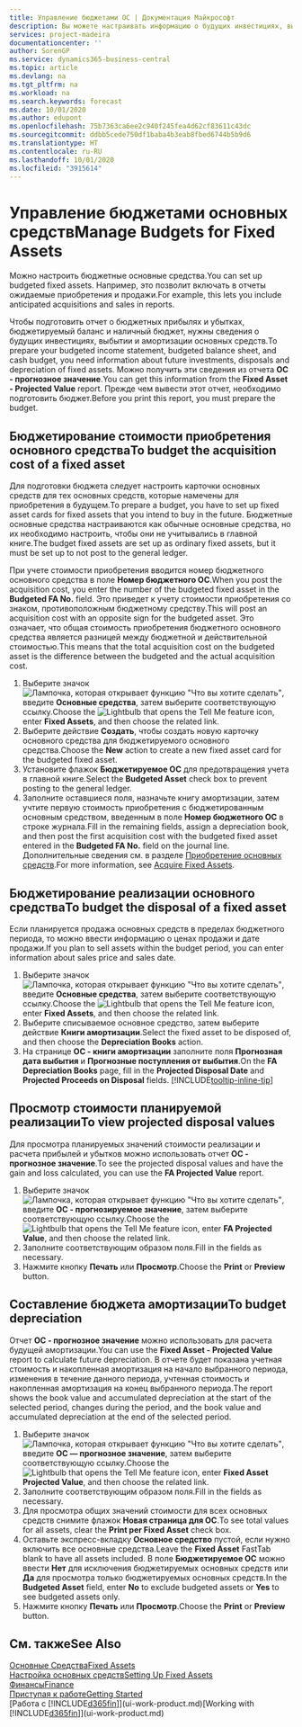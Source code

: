 ```yaml
---
title: Управление бюджетами ОС | Документация Майкрософт
description: Вы можете настраивать информацию о будущих инвестициях, выбытии и амортизации основных средств, чтобы было проще готовить бюджеты и прогнозы.
services: project-madeira
documentationcenter: ''
author: SorenGP
ms.service: dynamics365-business-central
ms.topic: article
ms.devlang: na
ms.tgt_pltfrm: na
ms.workload: na
ms.search.keywords: forecast
ms.date: 10/01/2020
ms.author: edupont
ms.openlocfilehash: 75b7363ca6ee2c940f245fea4d62cf83611c43dc
ms.sourcegitcommit: ddbb5cede750df1baba4b3eab8fbed6744b5b9d6
ms.translationtype: HT
ms.contentlocale: ru-RU
ms.lasthandoff: 10/01/2020
ms.locfileid: "3915614"
---
```

# <a name="manage-budgets-for-fixed-assets"></a><span data-ttu-id="f6cc4-103">Управление бюджетами основных средств</span><span class="sxs-lookup"><span data-stu-id="f6cc4-103">Manage Budgets for Fixed Assets</span></span>
<span data-ttu-id="f6cc4-104">Можно настроить бюджетные основные средства.</span><span class="sxs-lookup"><span data-stu-id="f6cc4-104">You can set up budgeted fixed assets.</span></span> <span data-ttu-id="f6cc4-105">Например, это позволит включать в отчеты ожидаемые приобретения и продажи.</span><span class="sxs-lookup"><span data-stu-id="f6cc4-105">For example, this lets you include anticipated acquisitions and sales in reports.</span></span>  

<span data-ttu-id="f6cc4-106">Чтобы подготовить отчет о бюджетных прибылях и убытках, бюджетируемый баланс и наличный бюджет, нужны сведения о будущих инвестициях, выбытии и амортизации основных средств.</span><span class="sxs-lookup"><span data-stu-id="f6cc4-106">To prepare your budgeted income statement, budgeted balance sheet, and cash budget, you need information about future investments, disposals and depreciation of fixed assets.</span></span> <span data-ttu-id="f6cc4-107">Можно получить эти сведения из отчета **ОС - прогнозное значение**.</span><span class="sxs-lookup"><span data-stu-id="f6cc4-107">You can get this information from the **Fixed Asset - Projected Value** report.</span></span> <span data-ttu-id="f6cc4-108">Прежде чем вывести этот отчет, необходимо подготовить бюджет.</span><span class="sxs-lookup"><span data-stu-id="f6cc4-108">Before you print this report, you must prepare the budget.</span></span>  

## <a name="to-budget-the-acquisition-cost-of-a-fixed-asset"></a><span data-ttu-id="f6cc4-109">Бюджетирование стоимости приобретения основного средства</span><span class="sxs-lookup"><span data-stu-id="f6cc4-109">To budget the acquisition cost of a fixed asset</span></span>
<span data-ttu-id="f6cc4-110">Для подготовки бюджета следует настроить карточки основных средств для тех основных средств, которые намечены для приобретения в будущем.</span><span class="sxs-lookup"><span data-stu-id="f6cc4-110">To prepare a budget, you have to set up fixed asset cards for fixed assets that you intend to buy in the future.</span></span> <span data-ttu-id="f6cc4-111">Бюджетные основные средства настраиваются как обычные основные средства, но их необходимо настроить, чтобы они не учитывались в главной книге.</span><span class="sxs-lookup"><span data-stu-id="f6cc4-111">The budget fixed assets are set up as ordinary fixed assets, but it must be set up to not post to the general ledger.</span></span>

<span data-ttu-id="f6cc4-112">При учете стоимости приобретения вводится номер бюджетного основного средства в поле **Номер бюджетного ОС**.</span><span class="sxs-lookup"><span data-stu-id="f6cc4-112">When you post the acquisition cost, you enter the number of the budgeted fixed asset in the **Budgeted FA No.** field.</span></span> <span data-ttu-id="f6cc4-113">Это приведет к учету стоимости приобретения со знаком, противоположным бюджетному средству.</span><span class="sxs-lookup"><span data-stu-id="f6cc4-113">This will post an acquisition cost with an opposite sign for the budgeted asset.</span></span> <span data-ttu-id="f6cc4-114">Это означает, что общая стоимость приобретения бюджетного основного средства является разницей между бюджетной и действительной стоимостью.</span><span class="sxs-lookup"><span data-stu-id="f6cc4-114">This means that the total acquisition cost on the budgeted asset is the difference between the budgeted and the actual acquisition cost.</span></span>

1. <span data-ttu-id="f6cc4-115">Выберите значок ![Лампочка, которая открывает функцию "Что вы хотите сделать"](media/ui-search/search_small.png "Что вы хотите сделать"), введите **Основные средства**, затем выберите соответствующую ссылку.</span><span class="sxs-lookup"><span data-stu-id="f6cc4-115">Choose the ![Lightbulb that opens the Tell Me feature](media/ui-search/search_small.png "Tell me what you want to do") icon, enter **Fixed Assets**, and then choose the related link.</span></span>
2. <span data-ttu-id="f6cc4-116">Выберите действие **Создать**, чтобы создать новую карточку основного средства для бюджетируемого основного средства.</span><span class="sxs-lookup"><span data-stu-id="f6cc4-116">Choose the **New** action to create a new fixed asset card for the budgeted fixed asset.</span></span>
3. <span data-ttu-id="f6cc4-117">Установите флажок **Бюджетируемое ОС** для предотвращения учета в главной книге.</span><span class="sxs-lookup"><span data-stu-id="f6cc4-117">Select the **Budgeted Asset** check box to prevent posting to the general ledger.</span></span>
4. <span data-ttu-id="f6cc4-118">Заполните оставшиеся поля, назначьте книгу амортизации, затем учтите первую стоимость приобретения с бюджетированным основным средством, введенным в поле **Номер бюджетного ОС** в строке журнала.</span><span class="sxs-lookup"><span data-stu-id="f6cc4-118">Fill in the remaining fields, assign a depreciation book, and then post the first acquisition cost with the budgeted fixed asset entered in the **Budgeted FA No.** field on the journal line.</span></span> <span data-ttu-id="f6cc4-119">Дополнительные сведения см. в разделе [Приобретение основных средств](fa-how-acquire.md).</span><span class="sxs-lookup"><span data-stu-id="f6cc4-119">For more information, see [Acquire Fixed Assets](fa-how-acquire.md).</span></span>

## <a name="to-budget-the-disposal-of-a-fixed-asset"></a><span data-ttu-id="f6cc4-120">Бюджетирование реализации основного средства</span><span class="sxs-lookup"><span data-stu-id="f6cc4-120">To budget the disposal of a fixed asset</span></span>
<span data-ttu-id="f6cc4-121">Если планируется продажа основных средств в пределах бюджетного периода, то можно ввести информацию о ценах продажи и дате продажи.</span><span class="sxs-lookup"><span data-stu-id="f6cc4-121">If you plan to sell assets within the budget period, you can enter information about sales price and sales date.</span></span>

1. <span data-ttu-id="f6cc4-122">Выберите значок ![Лампочка, которая открывает функцию "Что вы хотите сделать"](media/ui-search/search_small.png "Что вы хотите сделать"), введите **Основные средства**, затем выберите соответствующую ссылку.</span><span class="sxs-lookup"><span data-stu-id="f6cc4-122">Choose the ![Lightbulb that opens the Tell Me feature](media/ui-search/search_small.png "Tell me what you want to do") icon, enter **Fixed Assets**, and then choose the related link.</span></span>
2. <span data-ttu-id="f6cc4-123">Выберите списываемое основное средство, затем выберите действие **Книги амортизации**.</span><span class="sxs-lookup"><span data-stu-id="f6cc4-123">Select the fixed asset to be disposed of, and then choose the **Depreciation Books** action.</span></span>
3. <span data-ttu-id="f6cc4-124">На странице **ОС - книги амортизации** заполните поля **Прогнозная дата выбытия** и **Прогнозные поступления от выбытия**.</span><span class="sxs-lookup"><span data-stu-id="f6cc4-124">On the **FA Depreciation Books** page, fill in the **Projected Disposal Date** and **Projected Proceeds on Disposal** fields.</span></span> [!INCLUDE[tooltip-inline-tip](includes/tooltip-inline-tip_md.md)]

## <a name="to-view-projected-disposal-values"></a><span data-ttu-id="f6cc4-125">Просмотр стоимости планируемой реализации</span><span class="sxs-lookup"><span data-stu-id="f6cc4-125">To view projected disposal values</span></span>
<span data-ttu-id="f6cc4-126">Для просмотра планируемых значений стоимости реализации и расчета прибылей и убытков можно использовать отчет **ОС - прогнозное значение**.</span><span class="sxs-lookup"><span data-stu-id="f6cc4-126">To see the projected disposal values and have the gain and loss calculated, you can use the **FA Projected Value** report.</span></span>

1. <span data-ttu-id="f6cc4-127">Выберите значок ![Лампочка, которая открывает функцию "Что вы хотите сделать"](media/ui-search/search_small.png "Что вы хотите сделать"), введите **ОС - прогнозируемое значение**, затем выберите соответствующую ссылку.</span><span class="sxs-lookup"><span data-stu-id="f6cc4-127">Choose the ![Lightbulb that opens the Tell Me feature](media/ui-search/search_small.png "Tell me what you want to do") icon, enter **FA Projected Value**, and then choose the related link.</span></span>
2. <span data-ttu-id="f6cc4-128">Заполните соответствующим образом поля.</span><span class="sxs-lookup"><span data-stu-id="f6cc4-128">Fill in the fields as necessary.</span></span>
3. <span data-ttu-id="f6cc4-129">Нажмите кнопку **Печать** или **Просмотр**.</span><span class="sxs-lookup"><span data-stu-id="f6cc4-129">Choose the **Print** or **Preview** button.</span></span>

## <a name="to-budget-depreciation"></a><span data-ttu-id="f6cc4-130">Составление бюджета амортизации</span><span class="sxs-lookup"><span data-stu-id="f6cc4-130">To budget depreciation</span></span>
<span data-ttu-id="f6cc4-131">Отчет **ОС - прогнозное значение** можно использовать для расчета будущей амортизации.</span><span class="sxs-lookup"><span data-stu-id="f6cc4-131">You can use the **Fixed Asset - Projected Value** report to calculate future depreciation.</span></span> <span data-ttu-id="f6cc4-132">В отчете будет показана учетная стоимость и накопленная амортизация на начало выбранного периода, изменения в течение данного периода, учтенная стоимость и накопленная амортизация на конец выбранного периода.</span><span class="sxs-lookup"><span data-stu-id="f6cc4-132">The report shows the book value and accumulated depreciation at the start of the selected period, changes during the period, and the book value and accumulated depreciation at the end of the selected period.</span></span>

1. <span data-ttu-id="f6cc4-133">Выберите значок ![Лампочка, которая открывает функцию "Что вы хотите сделать"](media/ui-search/search_small.png "Что вы хотите сделать"), введите **ОС — прогнозное значение**, затем выберите соответствующую ссылку.</span><span class="sxs-lookup"><span data-stu-id="f6cc4-133">Choose the ![Lightbulb that opens the Tell Me feature](media/ui-search/search_small.png "Tell me what you want to do") icon, enter **Fixed Asset Projected Value**, and then choose the related link.</span></span>
2. <span data-ttu-id="f6cc4-134">Заполните соответствующим образом поля.</span><span class="sxs-lookup"><span data-stu-id="f6cc4-134">Fill in the fields as necessary.</span></span>
3. <span data-ttu-id="f6cc4-135">Для просмотра общих значений стоимости для всех основных средств снимите флажок **Новая страница для ОС**.</span><span class="sxs-lookup"><span data-stu-id="f6cc4-135">To see total values for all assets, clear the **Print per Fixed Asset** check box.</span></span>
4. <span data-ttu-id="f6cc4-136">Оставьте экспресс-вкладку **Основное средство** пустой, если нужно включить все основные средства.</span><span class="sxs-lookup"><span data-stu-id="f6cc4-136">Leave the **Fixed Asset** FastTab blank to have all assets included.</span></span> <span data-ttu-id="f6cc4-137">В поле **Бюджетируемое ОС** можно ввести **Нет** для исключения бюджетируемых основных средств или **Да** для просмотра только бюджетируемых основных средств.</span><span class="sxs-lookup"><span data-stu-id="f6cc4-137">In the **Budgeted Asset** field, enter **No** to exclude budgeted assets or **Yes** to see budgeted assets only.</span></span>
5. <span data-ttu-id="f6cc4-138">Нажмите кнопку **Печать** или **Просмотр**.</span><span class="sxs-lookup"><span data-stu-id="f6cc4-138">Choose the **Print** or **Preview** button.</span></span>

## <a name="see-also"></a><span data-ttu-id="f6cc4-139">См. также</span><span class="sxs-lookup"><span data-stu-id="f6cc4-139">See Also</span></span>
[<span data-ttu-id="f6cc4-140">Основные Средства</span><span class="sxs-lookup"><span data-stu-id="f6cc4-140">Fixed Assets</span></span>](fa-manage.md)  
[<span data-ttu-id="f6cc4-141">Настройка основных средств</span><span class="sxs-lookup"><span data-stu-id="f6cc4-141">Setting Up Fixed Assets</span></span>](fa-setup.md)  
[<span data-ttu-id="f6cc4-142">Финансы</span><span class="sxs-lookup"><span data-stu-id="f6cc4-142">Finance</span></span>](finance.md)  
[<span data-ttu-id="f6cc4-143">Приступая к работе</span><span class="sxs-lookup"><span data-stu-id="f6cc4-143">Getting Started</span></span>](product-get-started.md)  
<span data-ttu-id="f6cc4-144">[Работа с [!INCLUDE[d365fin](includes/d365fin_md.md)]](ui-work-product.md)</span><span class="sxs-lookup"><span data-stu-id="f6cc4-144">[Working with [!INCLUDE[d365fin](includes/d365fin_md.md)]](ui-work-product.md)</span></span>
